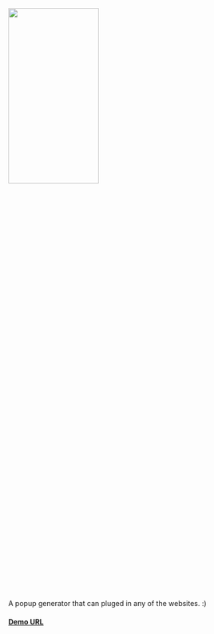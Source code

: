 <img src="https://www.poptin.com/wp-content/uploads/2018/10/Purple-text-and-image-1.svg"  width="60%" height="30%">

A popup generator that can pluged in any of the websites. :)

#### [Demo URL](https://poptin.vercel.app/popups/create)